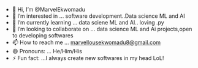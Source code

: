 - 👋 Hi, I’m @MarvelEkwomadu
- 👀 I’m interested in ... software development..Data science ML and AI
- 🌱 I’m currently learning ... data sciene ML and AI.. loving .py
- 💞️ I’m looking to collaborate on ... data science ML and Ai projects,open to developing  softwares
- 📫 How to reach me ... marvellousekwomadu8@gmail.com
- 😄 Pronouns: ... He/Him/His
- ⚡ Fun fact: ...I always create new softwares in my head LoL!

<!---
MarvelEkwomadu/MarvelEkwomadu is a ✨ special ✨ repository because its `README.md` (this file) appears on your GitHub profile.
You can click the Preview link to take a look at your changes.
--->

